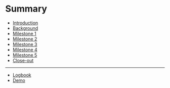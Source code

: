 # Summary

- [Introduction](./README.md)
- [Background]()
- [Milestone 1]()
- [Milestone 2]()
- [Milestone 3]()
- [Milestone 4]()
- [Milestone 5]()
- [Close-out]()

---

- [Logbook](./logbook.md)
- [Demo](./demo.md)
